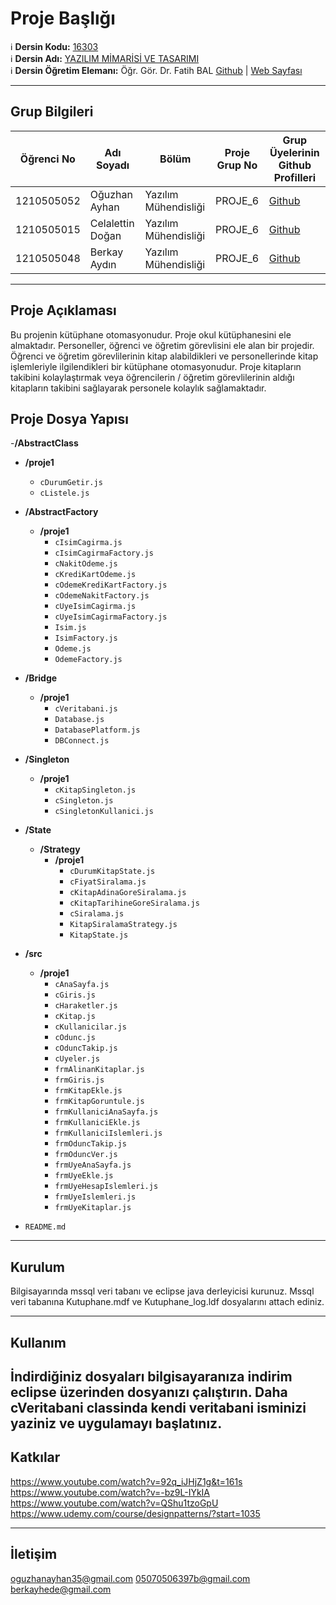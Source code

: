 # Proje Başlığı

:information_source: **Dersin Kodu:** [16303](https://ebp.klu.edu.tr/Ders/dersDetay/YAZ16303/716026/tr)  
:information_source: **Dersin Adı:** [YAZILIM MİMARİSİ VE TASARIMI](https://ebp.klu.edu.tr/Ders/dersDetay/YAZ16303/716026/tr)  
:information_source: **Dersin Öğretim Elemanı:** Öğr. Gör. Dr. Fatih BAL  [Github](https://github.com/balfatih)   |    [Web Sayfası](https://balfatih.github.io/)
   
---

## Grup Bilgileri

| Öğrenci No     |Adı Soyadı                 | Bölüm                          | Proje Grup No | Grup Üyelerinin Github Profilleri              |
|-------------------|---------------------------|------------------------------|--------------------|-----------------------------------------------------|
| 1210505052   | Oğuzhan Ayhan       | Yazılım Mühendisliği    | PROJE_6         | [Github](https://github.com/oguzhanayhan16)     |
| 1210505015   | Celalettin Doğan     | Yazılım Mühendisliği    | PROJE_6         | [Github](https://github.com/ValyrianAtreides)      |
| 1210505048   | Berkay Aydın             | Yazılım Mühendisliği    | PROJE_6         | [Github](https://github.com/CelalettinDogan)     |

---

## Proje Açıklaması

Bu projenin kütüphane otomasyonudur. Proje okul kütüphanesini ele almaktadır. Personeller, öğrenci ve öğretim görevlisini ele alan 
bir projedir. Öğrenci ve öğretim görevlilerinin kitap alabildikleri ve personellerinde kitap işlemleriyle ilgilendikleri bir kütüphane otomasyonudur.
Proje kitapların takibini kolaylaştırmak veya öğrencilerin / öğretim görevlilerinin aldığı kitapların takibini sağlayarak personele kolaylık sağlamaktadır.


## Proje Dosya Yapısı


-**/AbstractClass**
  - **/proje1**
    - `cDurumGetir.js`
    - `cListele.js`
- **/AbstractFactory**
  - **/proje1**
    - `cIsimCagirma.js`
    - `cIsimCagirmaFactory.js`
    - `cNakitOdeme.js`
    - `cKrediKartOdeme.js`
    - `cOdemeKrediKartFactory.js` 
    - `cOdemeNakitFactory.js`
    - `cUyeIsimCagirma.js`
    - `cUyeIsimCagirmaFactory.js`
    - `Isim.js`
    - `IsimFactory.js`
    - `Odeme.js`
    - `OdemeFactory.js`
- **/Bridge**
  - **/proje1**
    - `cVeritabani.js`
    - `Database.js`
    - `DatabasePlatform.js`
    - `DBConnect.js`
- **/Singleton**
  - **/proje1**
    - `cKitapSingleton.js`
    - `cSingleton.js`
    - `cSingletonKullanici.js`
- **/State**
  - **/Strategy**
    - **/proje1**
       - `cDurumKitapState.js`
       - `cFiyatSiralama.js`
       - `cKitapAdinaGoreSiralama.js`
       - `cKitapTarihineGoreSiralama.js`
       - `cSiralama.js` 
       - `KitapSiralamaStrategy.js`
       - `KitapState.js`


- **/src**
  - **/proje1**
    - `cAnaSayfa.js`
    - `cGiris.js`
    - `cHaraketler.js`
    - `cKitap.js`
    - `cKullanicilar.js`
    - `cOdunc.js`
    - `cOduncTakip.js`
    - `cUyeler.js`
    - `frmAlinanKitaplar.js`
    - `frmGiris.js`
    - `frmKitapEkle.js`
    - `frmKitapGoruntule.js`
    - `frmKullaniciAnaSayfa.js`
    - `frmKullaniciEkle.js`
    - `frmKullaniciIslemleri.js`
    - `frmOduncTakip.js`
    - `frmOduncVer.js`
    - `frmUyeAnaSayfa.js`
    - `frmUyeEkle.js`
    - `frmUyeHesapIslemleri.js`
    - `frmUyeIslemleri.js`
    - `frmUyeKitaplar.js`



- `README.md`

---



## Kurulum

Bilgisayarında mssql veri tabanı ve eclipse java derleyicisi kurunuz. Mssql veri tabanına Kutuphane.mdf ve Kutuphane_log.ldf dosyalarını 
attach ediniz.

---

## Kullanım
 İndirdiğiniz dosyaları bilgisayaranıza indirim eclipse üzerinden dosyanızı çalıştırın. Daha cVeritabani classinda kendi veritabani
isminizi yaziniz ve uygulamayı başlatınız.
---

## Katkılar
https://www.youtube.com/watch?v=92q_iJHjZ1g&t=161s
https://www.youtube.com/watch?v=-bz9L-IYkIA
https://www.youtube.com/watch?v=QShu1tzoGpU
https://www.udemy.com/course/designpatterns/?start=1035

---

## İletişim

oguzhanayhan35@gmail.com	 05070506397b@gmail.com berkayhede@gmail.com
